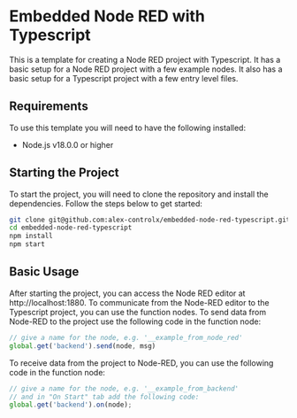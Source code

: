 # Embedded Node RED with Typescript
This is a template for creating a Node RED project with Typescript. It has a basic setup for a Node RED project
with a few example nodes. It also has a basic setup for a Typescript project with a few entry level files.

## Requirements
To use this template you will need to have the following installed:
  - Node.js v18.0.0 or higher

## Starting the Project
To start the project, you will need to clone the repository and install the dependencies. Follow the steps 
below to get started:
```bash
git clone git@github.com:alex-controlx/embedded-node-red-typescript.git
cd embedded-node-red-typescript
npm install
npm start
```

## Basic Usage
After starting the project, you can access the Node RED editor at http://localhost:1880. To communicate from the 
Node-RED editor to the Typescript project, you can use the function nodes. To send data from Node-RED to the
project use the following code in the function node:
```javascript
// give a name for the node, e.g. '__example_from_node_red'
global.get('backend').send(node, msg)
```

To receive data from the project to Node-RED, you can use the following code in the function node:
```javascript
// give a name for the node, e.g. '__example_from_backend'
// and in "On Start" tab add the following code:
global.get('backend').on(node);
```
